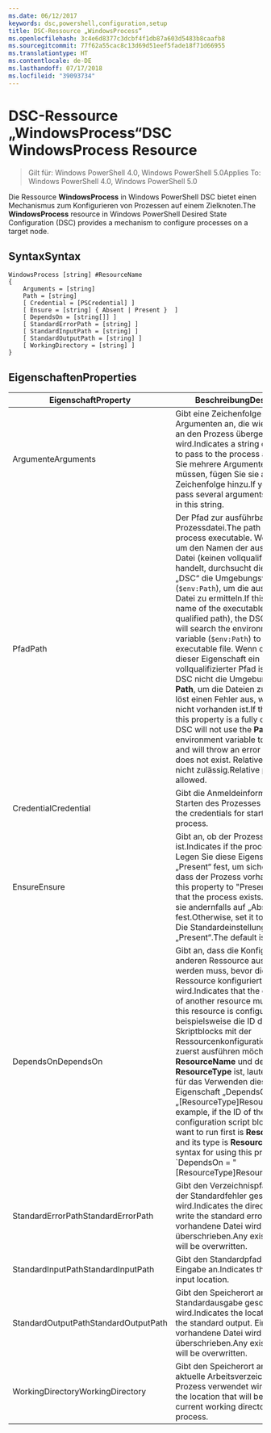 ```yaml
---
ms.date: 06/12/2017
keywords: dsc,powershell,configuration,setup
title: DSC-Ressource „WindowsProcess“
ms.openlocfilehash: 3c4e6d8377c3dcbf4f1db87a603d5483b8caafb8
ms.sourcegitcommit: 77f62a55cac8c13d69d51eef5fade18f71d66955
ms.translationtype: HT
ms.contentlocale: de-DE
ms.lasthandoff: 07/17/2018
ms.locfileid: "39093734"
---
```

# <a name="dsc-windowsprocess-resource"></a><span data-ttu-id="6c36a-103">DSC-Ressource „WindowsProcess“</span><span class="sxs-lookup"><span data-stu-id="6c36a-103">DSC WindowsProcess Resource</span></span>

> <span data-ttu-id="6c36a-104">Gilt für: Windows PowerShell 4.0, Windows PowerShell 5.0</span><span class="sxs-lookup"><span data-stu-id="6c36a-104">Applies To: Windows PowerShell 4.0, Windows PowerShell 5.0</span></span>

<span data-ttu-id="6c36a-105">Die Ressource **WindowsProcess** in Windows PowerShell DSC bietet einen Mechanismus zum Konfigurieren von Prozessen auf einem Zielknoten.</span><span class="sxs-lookup"><span data-stu-id="6c36a-105">The **WindowsProcess** resource in Windows PowerShell Desired State Configuration (DSC) provides a mechanism to configure processes on a target node.</span></span>

## <a name="syntax"></a><span data-ttu-id="6c36a-106">Syntax</span><span class="sxs-lookup"><span data-stu-id="6c36a-106">Syntax</span></span>

```
WindowsProcess [string] #ResourceName
{
    Arguments = [string]
    Path = [string]
    [ Credential = [PSCredential] ]
    [ Ensure = [string] { Absent | Present }  ]
    [ DependsOn = [string[]] ]
    [ StandardErrorPath = [string] ]
    [ StandardInputPath = [string] ]
    [ StandardOutputPath = [string] ]
    [ WorkingDirectory = [string] ]
}
```

## <a name="properties"></a><span data-ttu-id="6c36a-107">Eigenschaften</span><span class="sxs-lookup"><span data-stu-id="6c36a-107">Properties</span></span>

|  <span data-ttu-id="6c36a-108">Eigenschaft</span><span class="sxs-lookup"><span data-stu-id="6c36a-108">Property</span></span>  |  <span data-ttu-id="6c36a-109">Beschreibung</span><span class="sxs-lookup"><span data-stu-id="6c36a-109">Description</span></span>   |
|---|---|
| <span data-ttu-id="6c36a-110">Argumente</span><span class="sxs-lookup"><span data-stu-id="6c36a-110">Arguments</span></span>| <span data-ttu-id="6c36a-111">Gibt eine Zeichenfolge von Argumenten an, die wie vorhanden an den Prozess übergeben wird.</span><span class="sxs-lookup"><span data-stu-id="6c36a-111">Indicates a string of arguments to pass to the process as-is.</span></span> <span data-ttu-id="6c36a-112">Wenn Sie mehrere Argumente übergeben müssen, fügen Sie sie alle dieser Zeichenfolge hinzu.</span><span class="sxs-lookup"><span data-stu-id="6c36a-112">If you need to pass several arguments, put them all in this string.</span></span>|
| <span data-ttu-id="6c36a-113">Pfad</span><span class="sxs-lookup"><span data-stu-id="6c36a-113">Path</span></span>| <span data-ttu-id="6c36a-114">Der Pfad zur ausführbaren Prozessdatei.</span><span class="sxs-lookup"><span data-stu-id="6c36a-114">The path to the process executable.</span></span> <span data-ttu-id="6c36a-115">Wenn es sich um den Namen der ausführbaren Datei (keinen vollqualifizierten Pfad) handelt, durchsucht die Ressource „DSC“ die Umgebungsvariable **Path** (`$env:Path`), um die ausführbare Datei zu ermitteln.</span><span class="sxs-lookup"><span data-stu-id="6c36a-115">If this the file name of the executable (not the fully qualified path), the DSC resource will search the environment **Path** variable (`$env:Path`) to find the executable file.</span></span> <span data-ttu-id="6c36a-116">Wenn der Werte dieser Eigenschaft ein vollqualifizierter Pfad ist, verwendet DSC nicht die Umgebungsvariable **Path**, um die Dateien zu finden, und löst einen Fehler aus, wenn der Pfad nicht vorhanden ist.</span><span class="sxs-lookup"><span data-stu-id="6c36a-116">If the value of this property is a fully qualified path, DSC will not use the **Path** environment variable to find the file, and will throw an error if the path does not exist.</span></span> <span data-ttu-id="6c36a-117">Relative Pfade sind nicht zulässig.</span><span class="sxs-lookup"><span data-stu-id="6c36a-117">Relative paths are not allowed.</span></span>|
| <span data-ttu-id="6c36a-118">Credential</span><span class="sxs-lookup"><span data-stu-id="6c36a-118">Credential</span></span>| <span data-ttu-id="6c36a-119">Gibt die Anmeldeinformationen zum Starten des Prozesses an.</span><span class="sxs-lookup"><span data-stu-id="6c36a-119">Indicates the credentials for starting the process.</span></span>|
| <span data-ttu-id="6c36a-120">Ensure</span><span class="sxs-lookup"><span data-stu-id="6c36a-120">Ensure</span></span>| <span data-ttu-id="6c36a-121">Gibt an, ob der Prozess vorhanden ist.</span><span class="sxs-lookup"><span data-stu-id="6c36a-121">Indicates if the process exists.</span></span> <span data-ttu-id="6c36a-122">Legen Sie diese Eigenschaft auf „Present“ fest, um sicherzustellen, dass der Prozess vorhanden ist.</span><span class="sxs-lookup"><span data-stu-id="6c36a-122">Set this property to "Present" to ensure that the process exists.</span></span> <span data-ttu-id="6c36a-123">Legen Sie sie andernfalls auf „Absent“ fest.</span><span class="sxs-lookup"><span data-stu-id="6c36a-123">Otherwise, set it to "Absent".</span></span> <span data-ttu-id="6c36a-124">Die Standardeinstellung ist „Present“.</span><span class="sxs-lookup"><span data-stu-id="6c36a-124">The default is "Present".</span></span>|
| <span data-ttu-id="6c36a-125">DependsOn</span><span class="sxs-lookup"><span data-stu-id="6c36a-125">DependsOn</span></span> | <span data-ttu-id="6c36a-126">Gibt an, dass die Konfiguration einer anderen Ressource ausgeführt werden muss, bevor diese Ressource konfiguriert wird.</span><span class="sxs-lookup"><span data-stu-id="6c36a-126">Indicates that the configuration of another resource must run before this resource is configured.</span></span> <span data-ttu-id="6c36a-127">Wenn beispielsweise die ID des Skriptblocks mit der Ressourcenkonfiguration, den Sie zuerst ausführen möchten, **ResourceName** und dessen Typ **ResourceType** ist, lautet die Syntax für das Verwenden dieser Eigenschaft „DependsOn = „[ResourceType]ResourceName“.</span><span class="sxs-lookup"><span data-stu-id="6c36a-127">For example, if the ID of the resource configuration script block that you want to run first is **ResourceName** and its type is **ResourceType**, the syntax for using this property is \`DependsOn = "[ResourceType]ResourceName"\`\` .</span></span>|
| <span data-ttu-id="6c36a-128">StandardErrorPath</span><span class="sxs-lookup"><span data-stu-id="6c36a-128">StandardErrorPath</span></span>| <span data-ttu-id="6c36a-129">Gibt den Verzeichnispfad an, in den der Standardfehler geschrieben wird.</span><span class="sxs-lookup"><span data-stu-id="6c36a-129">Indicates the directory path to write the standard error.</span></span> <span data-ttu-id="6c36a-130">Eine vorhandene Datei wird überschrieben.</span><span class="sxs-lookup"><span data-stu-id="6c36a-130">Any existing file there will be overwritten.</span></span>|
| <span data-ttu-id="6c36a-131">StandardInputPath</span><span class="sxs-lookup"><span data-stu-id="6c36a-131">StandardInputPath</span></span>| <span data-ttu-id="6c36a-132">Gibt den Standardpfad für die Eingabe an.</span><span class="sxs-lookup"><span data-stu-id="6c36a-132">Indicates the standard input location.</span></span>|
| <span data-ttu-id="6c36a-133">StandardOutputPath</span><span class="sxs-lookup"><span data-stu-id="6c36a-133">StandardOutputPath</span></span>| <span data-ttu-id="6c36a-134">Gibt den Speicherort an, in den die Standardausgabe geschrieben wird.</span><span class="sxs-lookup"><span data-stu-id="6c36a-134">Indicates the location to write the standard output.</span></span> <span data-ttu-id="6c36a-135">Eine vorhandene Datei wird überschrieben.</span><span class="sxs-lookup"><span data-stu-id="6c36a-135">Any existing file there will be overwritten.</span></span>|
| <span data-ttu-id="6c36a-136">WorkingDirectory</span><span class="sxs-lookup"><span data-stu-id="6c36a-136">WorkingDirectory</span></span>| <span data-ttu-id="6c36a-137">Gibt den Speicherort an, der als das aktuelle Arbeitsverzeichnis für den Prozess verwendet wird.</span><span class="sxs-lookup"><span data-stu-id="6c36a-137">Indicates the location that will be used as the current working directory for the process.</span></span>|